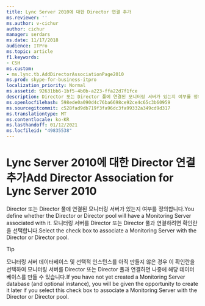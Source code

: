 ```yaml
---
title: Lync Server 2010에 대한 Director 연결 추가
ms.reviewer: ''
ms.author: v-cichur
author: cichur
manager: serdars
ms.date: 11/17/2018
audience: ITPro
ms.topic: article
f1.keywords:
- CSH
ms.custom:
- ms.lync.tb.AddDirectorAssociationPage2010
ms.prod: skype-for-business-itpro
localization_priority: Normal
ms.assetid: 92631bb6-1bf5-4b0b-a223-ffa22d7f1fce
description: Director 또는 Director 풀에 연결된 모니터링 서버가 있는지 여부를 정의합니다. 모니터링 서버를 Director 또는 Director 풀과 연결하려면 확인란을 선택합니다.
ms.openlocfilehash: 598ede0a090d4c76ba6698ce92ce4c65c3b60959
ms.sourcegitcommit: c528fad9db719f3fa96dc3fa99332a349cd9d317
ms.translationtype: MT
ms.contentlocale: ko-KR
ms.lasthandoff: 01/12/2021
ms.locfileid: "49835538"
---
```

# <a name="add-director-association-for-lync-server-2010"></a><span data-ttu-id="ef0fd-104">Lync Server 2010에 대한 Director 연결 추가</span><span class="sxs-lookup"><span data-stu-id="ef0fd-104">Add Director Association for Lync Server 2010</span></span>
 
<span data-ttu-id="ef0fd-105">Director 또는 Director 풀에 연결된 모니터링 서버가 있는지 여부를 정의합니다.</span><span class="sxs-lookup"><span data-stu-id="ef0fd-105">You define whether the Director or Director pool will have a Monitoring Server associated with it.</span></span> <span data-ttu-id="ef0fd-106">모니터링 서버를 Director 또는 Director 풀과 연결하려면 확인란을 선택합니다.</span><span class="sxs-lookup"><span data-stu-id="ef0fd-106">Select the check box to associate a Monitoring Server with the Director or Director pool.</span></span>
  
> [!TIP]
> <span data-ttu-id="ef0fd-107">모니터링 서버 데이터베이스 및 선택적 인스턴스를 아직 만들지 않은 경우 이 확인란을 선택하여 모니터링 서버를 Director 또는 Director 풀과 연결하면 나중에 해당 데이터베이스를 만들 수 있습니다.</span><span class="sxs-lookup"><span data-stu-id="ef0fd-107">If you have not yet created a Monitoring Server database (and optional instance), you will be given the opportunity to create it later if you select this check box to associate a Monitoring Server with the Director or Director pool.</span></span> 
  

